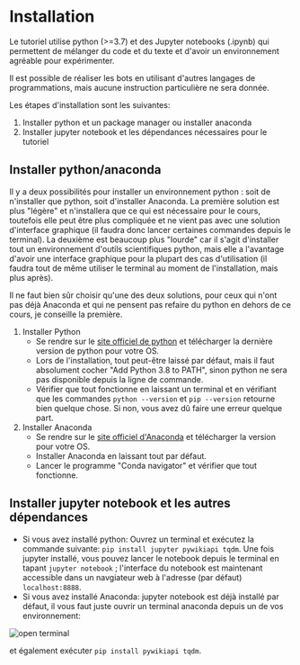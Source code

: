 # Installation

Le tutoriel utilise python (>=3.7) et des Jupyter notebooks (.ipynb) qui permettent de mélanger du code et du texte et d'avoir un environnement agréable pour expérimenter.

Il est possible de réaliser les bots en utilisant d'autres langages de programmations, mais aucune instruction particulière ne sera donnée.

Les étapes d'installation sont les suivantes:
1. Installer python et un package manager ou installer anaconda
2. Installer jupyter notebook et les dépendances nécessaires pour le tutoriel

## Installer python/anaconda
Il y a deux possibilités pour installer un environnement python : soit de n'installer que python, soit d'installer Anaconda. La première solution est plus "légère" et n'installera que ce qui est nécessaire pour le cours, toutefois elle peut être plus compliquée et ne vient pas avec une solution d'interface graphique (il faudra donc lancer certaines commandes depuis le terminal). La deuxième est beaucoup plus "lourde" car il s'agit d'installer tout un environnement d'outils scientifiques python, mais elle a l'avantage d'avoir une interface graphique pour la plupart des cas d'utilisation (il faudra tout de même utiliser le terminal au moment de l'installation, mais plus après).

Il ne faut bien sûr choisir qu'une des deux solutions, pour ceux qui n'ont pas déjà Anaconda et qui ne pensent pas refaire du python en dehors de ce cours, je conseille la première.

1. Installer Python
    - Se rendre sur le [site officiel de python](https://www.python.org/downloads/) et télécharger la dernière version de python pour votre OS.
    - Lors de l'installation, tout peut-être laissé par défaut, mais il faut absolument cocher "Add Python 3.8 to PATH", sinon python ne sera pas disponible depuis la ligne de commande.
    - Vérifier que tout fonctionne en laissant un terminal et en vérifiant que les commandes `python --version` et `pip --version` retourne bien quelque chose. Si non, vous avez dû faire une erreur quelque part.
2. Installer Anaconda
    - Se rendre sur le [site officiel d'Anaconda](https://www.anaconda.com/distribution/) et télécharger la version pour votre OS.
    - Installer Anaconda en laissant tout par défaut.
    - Lancer le programme "Conda navigator" et vérifier que tout fonctionne.
    
## Installer jupyter notebook et les autres dépendances
- Si vous avez installé python: Ouvrez un terminal et exécutez la commande suivante: `pip install jupyter pywikiapi tqdm`. Une fois jupyter installé, vous pouvez lancer le notebook depuis le terminal en tapant `jupyter notebook` ; l'interface du notebook est maintenant accessible dans un navgiateur web à l'adresse (par défaut) `localhost:8888`.
- Si vous avez installé Anaconda: jupyter notebook est déjà installé par défaut, il vous faut juste ouvrir un terminal anaconda depuis un de vos environnement:

![open terminal](https://i.stack.imgur.com/EiiFc.png "Ouvrir un termnial")

et également exécuter `pip install pywikiapi tqdm`.
